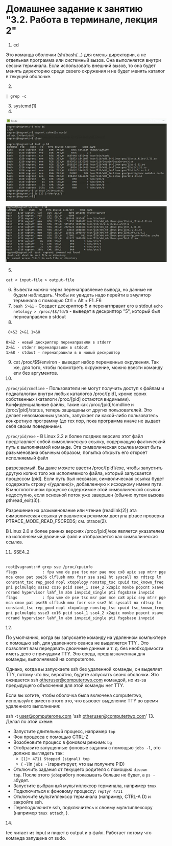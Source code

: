 # Домашнее задание к занятию "3.2. Работа в терминале, лекция 2"

1. cd

Это команда оболочки (sh/bash/...) для смены директории, а не отдельная программа или системный вызов. Она выполняется внутри сессии терминала. Если использовать внешний вызов, то она будет менять директорию среди своего окружения и не будет менять каталог в текущей оболочке.

2.
```
| grep -c
```

3. systemd(1)
4.

![3.jpg](./assets/3.jpg)

![4.jpg](./assets/4.jpg)


5.

```
cat < input-file > output-file
```

6. Вывести можно через перенаправление вывода, но данные не будем наблюдать. Чтобы их увидеть надо перейти в эмулятор терминала с помощью Ctrl + Alt + F1..F6
7. `bash 5>&1` - Создаст дескриптор 5 и перенатправит его в stdout
   `echo netology > /proc/$$/fd/5` - выведет в дескриптор "5", который был пернеаправлен в stdout
8.

```
 8>&2 2>&1 1>&8

8>&2 - новый дескриптор перенаправили в stderr
2>&1 - stderr перенаправили в stdout 
1>&8 - stdout - перенаправили в в новый дескриптор
```

9. cat /proc/$$/environ - выведет набор переменных окружения. Так же, для того, чтобы посмотреть окружение, можно ввести команду env без аргументов.
10.

`/proc/pid/cmdline` - Пользователи не могут получить доступ к файлам и подкаталогам внутри любых каталогов /proc/[pid], кроме своих собственных (каталоги /proc/[pid] остаются видимыми). Конфиденциальные файлы, такие как /proc/[pid]/cmdline и /proc/[pid]/status, теперь защищены от других пользователей. Это делает невозможным узнать, запускает ли какой-либо пользователь конкретную программу (до тех пор, пока программа иначе не выдает себя своим поведением).

`/proc/pid/exe` - В Linux 2.2 и более поздних версиях этот файл представляет собой символическую ссылку, содержащую фактический путь к выполняемой команде. Эта символическая ссылка может быть разыменована обычным образом; попытка открыть его откроет исполняемый файл

разрезаемый. Вы даже можете ввести /proc/[pid]/exe, чтобы запустить другую копию того же исполняемого файла, который запускается процессом [pid]. Если путь был несвязан, символическая ссылка будет содержать строку «(удалено)», добавленную к исходному имени пути. В многопоточном процессе содержимое этой символической ссылки недоступно, если основной поток уже завершен (обычно путем вызова
pthread_exit(3)).

Разрешение на разыменование или чтение (readlink(2)) эта символическая ссылка управляется режимом доступа ptrace
проверка PTRACE_MODE_READ_FSCREDS; см. ptrace(2).

В Linux 2.0 и более ранних версиях /proc/[pid]/exe является указателем на исполняемый двоичный файл и отображается как символическая ссылка.

11. SSE4_2

```

root@vagrant:~# grep sse /proc/cpuinfo
flags           : fpu vme de pse tsc msr pae mce cx8 apic sep mtrr pge mca cmov pat pse36 clflush mmx fxsr sse sse2 ht syscall nx rdtscp lm constant_tsc rep_good nopl xtopology nonstop_tsc cpuid tsc_known_freq pni pclmulqdq ssse3 cx16 pcid sse4_1 sse4_2 x2apic movbe popcnt xsave rdrand hypervisor lahf_lm abm invpcid_single pti fsgsbase invpcid
flags           : fpu vme de pse tsc msr pae mce cx8 apic sep mtrr pge mca cmov pat pse36 clflush mmx fxsr sse sse2 ht syscall nx rdtscp lm constant_tsc rep_good nopl xtopology nonstop_tsc cpuid tsc_known_freq pni pclmulqdq ssse3 cx16 pcid sse4_1 sse4_2 x2apic movbe popcnt xsave rdrand hypervisor lahf_lm abm invpcid_single pti fsgsbase invpcid
```
12.
По умолчанию, когда вы запускаете команду на удаленном компьютере с помощью ssh, для удаленного сеанса не выделяется TTY . Это позволяет вам передавать двоичные данные и т. д. без необходимости иметь дело с причудами TTY. Это среда, предназначенная для команды, выполняемой на computerone.

Однако, когда вы запускаете ssh без удаленной команды, он выделяет TTY, потому что вы, вероятно, будете запускать сеанс оболочки. Это ожидается ssh otheruser@computertwo.com командой, но из-за предыдущего объяснения для этой команды нет TTY.

Если вы хотите, чтобы оболочка была включена computertwo, используйте вместо этого это, что вызовет выделение TTY во время удаленного выполнения:

ssh -t user@computerone.com 'ssh otheruser@computertwo.com'
13.
Делал по этой схеме:

* Запустите длительный процесс, например `top`
* Фон процесса с помощью CTRL-Z
* Возобновите процесс в фоновом режиме: `bg`
* Отобразите запущенные фоновые задания с помощью `jobs -l`, это должно выглядеть так:
  * `[1]+ 4711 Stopped (signal) top`
  * ( `-l`In `jobs -l`гарантирует, что вы получите PID)
* Отключить задания от текущего родителя с помощью `disown top`. После этого `jobs`работу показывать больше не будет, а `ps -a`будет.
* Запустите выбранный мультиплексор терминала, например `tmux`
* Подключиться к фоновому процессу: `reptyr 4711`
* Отключите мультиплексор терминала (например, CTRL-A D) и закройте ssh.
* Переподключите ssh, подключитесь к своему мультиплексору (например `tmux attach`, ).
14.
tee читает из input и пишет в output и в файл. Работает потому что команда запущена от sudo.
